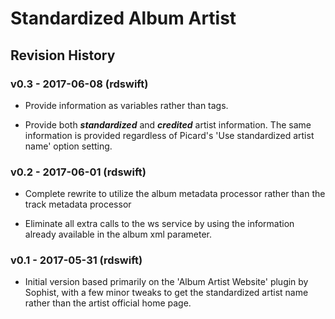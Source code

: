 # Standardized Album Artist
## Revision History

### v0.3 - 2017-06-08 (rdswift)
- Provide information as variables rather than tags.

- Provide both ***standardized*** and ***credited*** artist information.  The same information is provided regardless of Picard's 'Use standardized artist name' option setting.


### v0.2 - 2017-06-01 (rdswift)
- Complete rewrite to utilize the album metadata processor rather than the track metadata processor

- Eliminate all extra calls to the ws service by using the information already available in the album xml parameter.


### v0.1 - 2017-05-31 (rdswift)
- Initial version based primarily on the 'Album Artist Website' plugin by Sophist, with a few minor tweaks to get the standardized artist name rather than the artist official home page.
